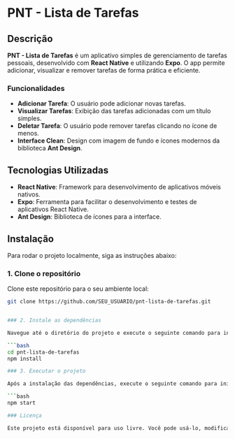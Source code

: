 # PNT - Lista de Tarefas

## Descrição

**PNT - Lista de Tarefas** é um aplicativo simples de gerenciamento de tarefas pessoais, desenvolvido com **React Native** e utilizando **Expo**. O app permite adicionar, visualizar e remover tarefas de forma prática e eficiente.

### Funcionalidades

- **Adicionar Tarefa**: O usuário pode adicionar novas tarefas.
- **Visualizar Tarefas**: Exibição das tarefas adicionadas com um título simples.
- **Deletar Tarefa**: O usuário pode remover tarefas clicando no ícone de menos.
- **Interface Clean**: Design com imagem de fundo e ícones modernos da biblioteca **Ant Design**.

## Tecnologias Utilizadas

- **React Native**: Framework para desenvolvimento de aplicativos móveis nativos.
- **Expo**: Ferramenta para facilitar o desenvolvimento e testes de aplicativos React Native.
- **Ant Design**: Biblioteca de ícones para a interface.

## Instalação

Para rodar o projeto localmente, siga as instruções abaixo:

### 1. Clone o repositório

Clone este repositório para o seu ambiente local:

```bash
git clone https://github.com/SEU_USUARIO/pnt-lista-de-tarefas.git


### 2. Instale as dependências

Navegue até o diretório do projeto e execute o seguinte comando para instalar as dependências:

```bash
cd pnt-lista-de-tarefas
npm install

### 3. Executar o projeto

Após a instalação das dependências, execute o seguinte comando para iniciar o servidor de desenvolvimento:

```bash
npm start

### Licença

Este projeto está disponível para uso livre. Você pode usá-lo, modificá-lo e distribuí-lo conforme necessário.


